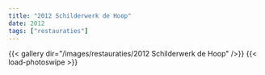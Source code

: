 ```yaml
---
title: "2012 Schilderwerk de Hoop"
date: 2012
tags: ["restauraties"]
---
```


{{< gallery dir="/images/restauraties/2012 Schilderwerk de Hoop" />}}
{{< load-photoswipe >}}